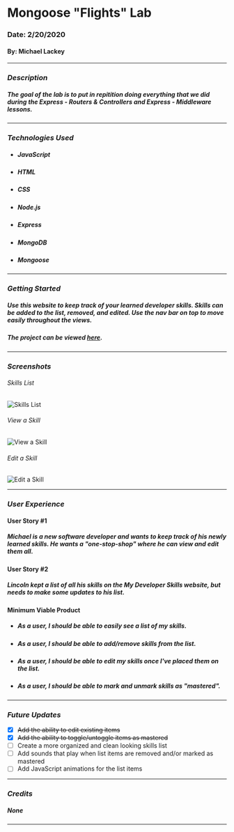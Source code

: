 # **Mongoose "Flights" Lab**

### Date: 2/20/2020

#### By: Michael Lackey
***

### ***Description***

##### The goal of the lab is to put in repitition doing everything that we did during the *Express - Routers & Controllers* and *Express - Middleware* lessons.
***

### ***Technologies Used***

* ##### JavaScript
* ##### HTML
* ##### CSS
* ##### Node.js
* ##### Express
* ##### MongoDB
* ##### Mongoose
***

### ***Getting Started***

##### Use this website to keep track of your learned developer skills. Skills can be added to the list, removed, and edited.  Use the nav bar on top to move easily throughout the views.
##### The project can be viewed [here](https://mlackey9601.github.io/mongoose-flights/).
***

### ***Screenshots***

###### Skills List
![Skills List](public/images/screenshots/list.png)
###### View a Skill
![View a Skill](public/images/screenshots/view.png)
###### Edit a Skill
![Edit a Skill](public/images/screenshots/edit.png)
***

### ***User Experience***

#### User Story #1
##### Michael is a new software developer and wants to keep track of his newly learned skills.  He wants a "one-stop-shop" where he can view and edit them all.
#### User Story #2
##### Lincoln kept a list of all his skills on the My Developer Skills website, but needs to make some updates to his list.
#### Minimum Viable Product
* ##### As a user, I should be able to easily see a list of my skills.
* ##### As a user, I should be able to add/remove skills from the list.
* ##### As a user, I should be able to edit my skills once I've placed them on the list.
* ##### As a user, I should be able to mark and unmark skills as "mastered".
***

### ***Future Updates***

- [x] ~~Add the ability to edit existing items~~
- [x] ~~Add the ability to toggle/untoggle items as mastered~~
- [ ] Create a more organized and clean looking skills list
- [ ] Add sounds that play when list items are removed and/or marked as mastered
- [ ] Add JavaScript animations for the list items
***

### ***Credits***
  
##### None
***